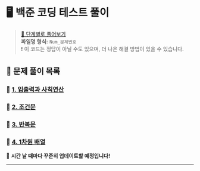 # 🖥️ 백준 코딩 테스트 풀이

> [📌 단계별로 풀어보기](https://www.acmicpc.net/step)  
> **파일명 형식:** `Num_문제번호`  
> ❗ 이 코드는 정답이 아닐 수도 있으며, 더 나은 해결 방법이 있을 수 있습니다.

## 📂 문제 풀이 목록

### 📌 [1. 입출력과 사칙연산](src/iOArithmeticOperations)
### 📌 [2. 조건문](src/ConditionalStatement)
### 📌 [3. 반복문](src/Iteration)
### 📌 [4. 1차원 배열](src/Onedimensionalarrays)

🚀 **시간 날 때마다 꾸준히 업데이트할 예정입니다!**

---
